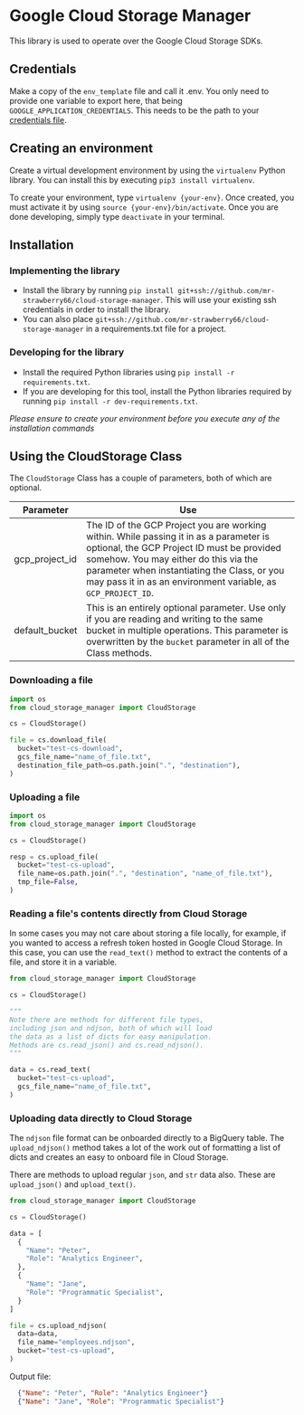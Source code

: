 # Google Cloud Storage Manager
This library is used to operate over the Google Cloud Storage SDKs.


## Credentials
Make a copy of the `env_template` file and call it .env. You only need to provide one variable to export here, that being `GOOGLE_APPLICATION_CREDENTIALS`. This needs to be the path to your [credentials file](https://cloud.google.com/iam/docs/creating-managing-service-account-keys#iam-service-account-keys-create-console).


## Creating an environment
Create a virtual development environment by using the `virtualenv` Python library. You can install this by executing `pip3 install virtualenv`. 

To create your environment, type `virtualenv {your-env}`. Once created, you must activate it by using `source {your-env}/bin/activate`. Once you are done developing, simply type `deactivate` in your terminal.


## Installation

### Implementing the library
*   Install the library by running `pip install git+ssh://github.com/mr-strawberry66/cloud-storage-manager`. This will use your existing ssh credentials in order to install the library. 
*   You can also place `git+ssh://github.com/mr-strawberry66/cloud-storage-manager` in a requirements.txt file for a project. 

### Developing for the library
*   Install the required Python libraries using `pip install -r requirements.txt`.
*   If you are developing for this tool, install the Python libraries required by running `pip install -r dev-requirements.txt`.

*Please ensure to create your environment before you execute any of the installation commands*

## Using the CloudStorage Class
The `CloudStorage` Class has a couple of parameters, both of which are optional. 

| Parameter | Use |
|---|---|
| gcp_project_id | The ID of the GCP Project you are working within. While passing it in as a parameter is optional, the GCP Project ID must be provided somehow. You may either do this via the parameter when instantiating the Class, or you may pass it in as an environment variable, as `GCP_PROJECT_ID`. |
| default_bucket | This is an entirely optional parameter. Use only if you are reading and writing to the same bucket in multiple operations. This parameter is overwritten by the `bucket` parameter in all of the Class methods. |

### Downloading a file
```py
import os
from cloud_storage_manager import CloudStorage

cs = CloudStorage()

file = cs.download_file(
  bucket="test-cs-download",
  gcs_file_name="name_of_file.txt",
  destination_file_path=os.path.join(".", "destination"),
)
```

### Uploading a file
```py
import os
from cloud_storage_manager import CloudStorage

cs = CloudStorage()

resp = cs.upload_file(
  bucket="test-cs-upload",
  file_name=os.path.join(".", "destination", "name_of_file.txt"),
  tmp_file=False,
)
```

### Reading a file's contents directly from Cloud Storage
In some cases you may not care about storing a file locally, for example, if you wanted to access a refresh token hosted in Google Cloud Storage. In this case, you can use the `read_text()` method to extract the contents of a file, and store it in a variable.
```py
from cloud_storage_manager import CloudStorage

cs = CloudStorage()

"""
Note there are methods for different file types,
including json and ndjson, both of which will load
the data as a list of dicts for easy manipulation.
Methods are cs.read_json() and cs.read_ndjson().
"""

data = cs.read_text(
  bucket="test-cs-upload",
  gcs_file_name="name_of_file.txt",
)
```

### Uploading data directly to Cloud Storage
The `ndjson` file format can be onboarded directly to a BigQuery table. The `upload_ndjson()` method takes a lot of the work out of formatting a list of dicts and creates an easy to onboard file in Cloud Storage.

There are methods to upload regular `json`, and `str` data also. These are `upload_json()` and `upload_text()`.
```py
from cloud_storage_manager import CloudStorage

cs = CloudStorage()

data = [
  {
    "Name": "Peter",
    "Role": "Analytics Engineer",
  },
  {
    "Name": "Jane",
    "Role": "Programmatic Specialist",
  }
]

file = cs.upload_ndjson(
  data=data,
  file_name="employees.ndjson",
  bucket="test-cs-upload",
)
```
Output file:
```json
  {"Name": "Peter", "Role": "Analytics Engineer"}
  {"Name": "Jane", "Role": "Programmatic Specialist"}
```
